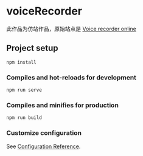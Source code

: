 # voiceRecorder
此作品为仿站作品，原始站点是 [Voice recorder online](dictaphone.audio)
## Project setup
```
npm install
```

### Compiles and hot-reloads for development
```
npm run serve
```

### Compiles and minifies for production
```
npm run build
```

### Customize configuration
See [Configuration Reference](https://cli.vuejs.org/config/).
